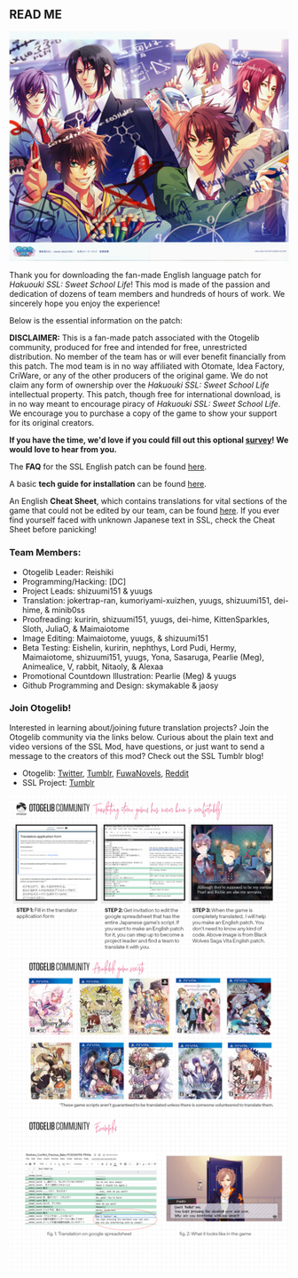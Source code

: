 ## READ ME

![promoimage](https://github.com/HakuoGakuen/HakuoGakuen/blob/main/images/promoimage.jpg)

Thank you for downloading the fan-made English language patch for *Hakuouki SSL: Sweet School Life*! This mod is made of the passion and dedication of dozens of team members and hundreds of hours of work. We sincerely hope you enjoy the experience! 

Below is the essential information on the patch:

**DISCLAIMER:** This is a fan-made patch associated with the Otogelib community, produced for free and intended for free, unrestricted distribution. No member of the team has or will ever benefit financially from this patch. The mod team is in no way affiliated with Otomate, Idea Factory, CriWare, or any of the other producers of the original game. We do not claim any form of ownership over the *Hakuouki SSL: Sweet School Life* intellectual property. This patch, though free for international download, is in no way meant to encourage piracy of *Hakuouki SSL: Sweet School Life*. We encourage you to purchase a copy of the game to show your support for its original creators. 

**If you have the time, we'd love if you could fill out this optional [survey](https://forms.gle/qtRpbuxkKsDg3ZYy8)! We would love to hear from you.**

The **FAQ** for the SSL English patch can be found [here](https://docs.google.com/document/d/10XdqLGyPrLjtMaip5bgu8ttlT2OYw9nfTGpIqDcX_8w).

A basic **tech guide for installation** can be found [here](https://docs.google.com/document/d/1AYXDBBD6GTnDk_fBdjlabYx-524N2Ah27UuYoaWcd1Y).

An English **Cheat Sheet**, which contains translations for vital sections of the game that could not be edited by our team, can be found [here](https://docs.google.com/document/d/14mwXNN0Yr5w5QOdgfkgiQgQbk2QM7QQs2Zb2Y-jgydE). If you ever find yourself faced with unknown Japanese text in SSL, check the Cheat Sheet before panicking!

### Team Members:
- Otogelib Leader: Reishiki
- Programming/Hacking: [DC] 
- Project Leads: shizuumi151 & yuugs
- Translation: jokertrap-ran, kumoriyami-xuizhen, yuugs, shizuumi151, dei-hime, & minib0ss
- Proofreading: kuririn, shizuumi151, yuugs, dei-hime, KittenSparkles, Sloth, JuliaO, & Maimaiotome
- Image Editing: Maimaiotome, yuugs, & shizuumi151
- Beta Testing: Eishelin, kuririn, nephthys, Lord Pudi, Hermy, Maimaiotome, shizuumi151, yuugs, Yona, Sasaruga, Pearlie (Meg), Animealice, V, rabbit, Nitaoly, & Alexaa
- Promotional Countdown Illustration: Pearlie (Meg) & yuugs 
- Github Programming and Design: skymakable & jaosy

### Join Otogelib!
Interested in learning about/joining future translation projects? Join the Otogelib community via the links below. Curious about the plain text and video versions of the SSL Mod, have questions, or just want to send a message to the creators of this mod? Check out the SSL Tumblr blog!

- Otogelib: [Twitter](https://twitter.com/otogelib?lang=en), [Tumblr](https://otogelib.tumblr.com/), [FuwaNovels](https://forums.fuwanovel.net/topic/23370-fan-translation-otogelib%E2%80%94various-vita-otome-games-translations-community-project/), [Reddit](https://www.reddit.com/r/otomegames/comments/dcvpw2/otogeliba_new_community_otome_game_fan/)
- SSL Project: [Tumblr](https://hakuogakuen.tumblr.com/) 

![otogelib process](https://github.com/HakuoGakuen/HakuoGakuen/blob/main/images/otogelib_process.jpg)
![current available scripts](https://github.com/HakuoGakuen/HakuoGakuen/blob/main/images/otogelib_available_scripts.jpg)
![otogelib example](https://github.com/HakuoGakuen/HakuoGakuen/blob/main/images/otogelib_examples.jpg)
